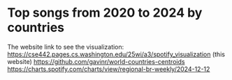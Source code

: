 # Top songs from 2020 to 2024  by countries

The website link to see the visualization: https://cse442.pages.cs.washington.edu/25wi/a3/spotify_visualization (this website)
https://github.com/gavinr/world-countries-centroids
https://charts.spotify.com/charts/view/regional-br-weekly/2024-12-12
